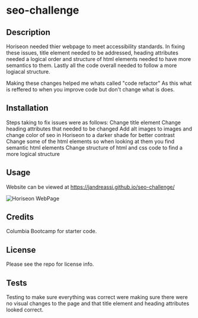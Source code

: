 # seo-challenge

## Description

Horiseon needed thier webpage to meet accessibility standards. In fixing these issues, title element needed to be addressed, heading attributes needed a logical order and structure of html elements needed to have more semantics to them. Lastly all the code overall needed to follow a more logiacal structure. 

Making these changes helped me whats called "code refactor" As this what is reffered to when you improve code but don't change what is does. 


## Installation

Steps taking to fix issues were as follows:
Change title element
Change heading attributes that needed to be changed
Add alt images to images and change color of seo in Horiseon to a darker shade for better contrast
Change some of the html elements so when looking at them you find semantic html elements
Change structure of html and css code to find a more logical structure

## Usage
Website can be viewed at https://jandreassi.github.io/seo-challenge/

<img src=".assets/images/HoriseonWebPages" alt="Horiseon WebPage"/>

## Credits

Columbia Bootcamp for starter code.

## License

Please see the repo for license info.

## Tests

Testing to make sure everything was correct were making sure there were no visual changes to the page and that title element and heading attributes looked correct.